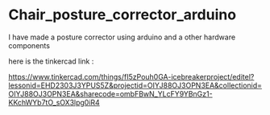 # Chair_posture_corrector_arduino
I have made a posture corrector using arduino and a other hardware  components 



here is the tinkercad link : 

https://www.tinkercad.com/things/fI5zPouh0GA-icebreakerproject/editel?lessonid=EHD2303J3YPUS5Z&projectid=OIYJ88OJ3OPN3EA&collectionid=OIYJ88OJ3OPN3EA&sharecode=ombFBwN_YLcFY9YBnGz1-KKchWYb7tO_sOX3lpg0iR4
